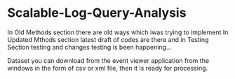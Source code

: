 # Scalable-Log-Query-Analysis

In Old Methods section there are old ways which iwas trying to implement
In Updated Mthods section latest draft of codes are there 
and in Testing Section testing and changes testing is been happening...

Dataset you can download from the event viewer application from the windows in the form of csv or xml file, then it is ready for processing.
